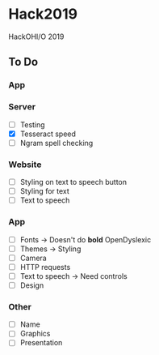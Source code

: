 # Hack2019
HackOHI/O 2019

## To Do

### App


### Server
- [ ] Testing
- [x] Tesseract speed
- [ ] Ngram spell checking

### Website
- [ ] Styling on text to speech button
- [ ] Styling for text
- [ ] Text to speech

### App
- [ ] Fonts -> Doesn't do **bold** OpenDyslexic
- [ ] Themes -> Styling
- [ ] Camera
- [ ] HTTP requests
- [ ] Text to speech -> Need controls
- [ ] Design

### Other
- [ ] Name
- [ ] Graphics
- [ ] Presentation
